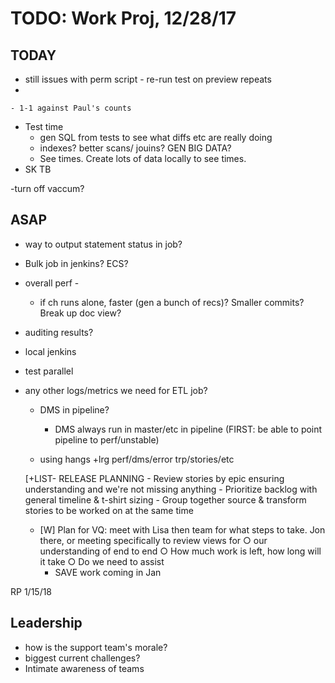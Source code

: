 # TODO: Work Proj, 12/28/17

## TODAY

- still issues with perm script - re-run test on preview repeats
- 
    
    - 1-1 against Paul's counts


- Test time
    - gen SQL from tests to see what diffs etc are really doing
    - indexes? better scans/ jouins? GEN BIG DATA?
    - See times. Create lots of data locally to see times. 
- SK TB

-turn off vaccum?

## ASAP

- way to output statement status in job?
- Bulk job in jenkins? ECS?
- overall perf - 
    - if ch runs alone, faster (gen a bunch of recs)? Smaller commits? Break up doc view? 

- auditing results?
- local jenkins 


- test parallel
- any other logs/metrics we need for ETL job?
    - DMS in pipeline?
        - DMS always run in master/etc in pipeline (FIRST: be able to point pipeline to perf/unstable)

    - using hangs
    +lrg perf/dms/error trp/stories/etc

    

    [+LIST- RELEASE PLANNING
        - Review stories by epic ensuring understanding and we're not missing anything
        - Prioritize backlog with general timeline & t-shirt sizing
        - Group together source & transform stories to be worked on at the same time

    - [W] Plan for VQ: meet with Lisa then team for what steps to take. Jon there, or meeting specifically to review views for 
        ○ our understanding of end to end
        ○ How much work is left, how long will it take
        ○ Do we need to assist
        - SAVE work coming in Jan



RP 1/15/18


## Leadership

- how is the support team's morale?
- biggest current challenges?
- Intimate awareness of teams